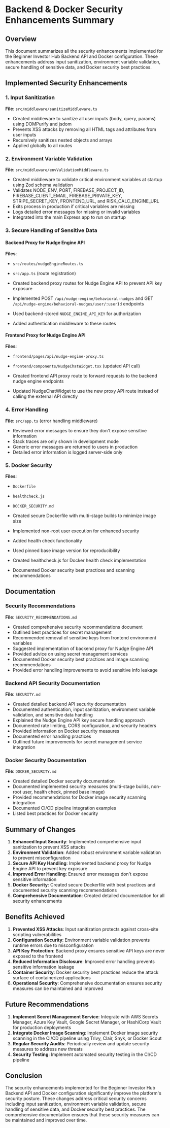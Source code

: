 # Backend & Docker Security Enhancements Summary

## Overview

This document summarizes all the security enhancements implemented for the Beginner Investor Hub Backend API and Docker configuration. These enhancements address input sanitization, environment variable validation, secure handling of sensitive data, and Docker security best practices.

## Implemented Security Enhancements

### 1. Input Sanitization

**File**: `src/middleware/sanitizeMiddleware.ts`

- Created middleware to sanitize all user inputs (body, query, params) using DOMPurify and jsdom
- Prevents XSS attacks by removing all HTML tags and attributes from user inputs
- Recursively sanitizes nested objects and arrays
- Applied globally to all routes

### 2. Environment Variable Validation

**File**: `src/middleware/envValidationMiddleware.ts`

- Created middleware to validate critical environment variables at startup using Zod schema validation
- Validates NODE_ENV, PORT, FIREBASE_PROJECT_ID, FIREBASE_CLIENT_EMAIL, FIREBASE_PRIVATE_KEY, STRIPE_SECRET_KEY, FRONTEND_URL, and RISK_CALC_ENGINE_URL
- Exits process in production if critical variables are missing
- Logs detailed error messages for missing or invalid variables
- Integrated into the main Express app to run on startup

### 3. Secure Handling of Sensitive Data

#### Backend Proxy for Nudge Engine API

**Files**: 
- `src/routes/nudgeEngineRoutes.ts`
- `src/app.ts` (route registration)

- Created backend proxy routes for Nudge Engine API to prevent API key exposure
- Implemented POST `/api/nudge-engine/behavioral-nudges` and GET `/api/nudge-engine/behavioral-nudges/user/:userId` endpoints
- Used backend-stored `NUDGE_ENGINE_API_KEY` for authorization
- Added authentication middleware to these routes

#### Frontend Proxy for Nudge Engine API

**Files**:
- `frontend/pages/api/nudge-engine-proxy.ts`
- `frontend/components/NudgeChatWidget.tsx` (updated API call)

- Created frontend API proxy route to forward requests to the backend nudge engine endpoints
- Updated NudgeChatWidget to use the new proxy API route instead of calling the external API directly

### 4. Error Handling

**File**: `src/app.ts` (error handling middleware)

- Reviewed error messages to ensure they don't expose sensitive information
- Stack traces are only shown in development mode
- Generic error messages are returned to users in production
- Detailed error information is logged server-side only

### 5. Docker Security

**Files**:
- `Dockerfile`
- `healthcheck.js`
- `DOCKER_SECURITY.md`

- Created secure Dockerfile with multi-stage builds to minimize image size
- Implemented non-root user execution for enhanced security
- Added health check functionality
- Used pinned base image version for reproducibility
- Created healthcheck.js for Docker health check implementation
- Documented Docker security best practices and scanning recommendations

## Documentation

### Security Recommendations

**File**: `SECURITY_RECOMMENDATIONS.md`

- Created comprehensive security recommendations document
- Outlined best practices for secret management
- Recommended removal of sensitive keys from frontend environment variables
- Suggested implementation of backend proxy for Nudge Engine API
- Provided advice on using secret management services
- Documented Docker security best practices and image scanning recommendations
- Provided error handling improvements to avoid sensitive info leakage

### Backend API Security Documentation

**File**: `SECURITY.md`

- Created detailed backend API security documentation
- Documented authentication, input sanitization, environment variable validation, and sensitive data handling
- Explained the Nudge Engine API key secure handling approach
- Documented rate limiting, CORS configuration, and security headers
- Provided information on Docker security measures
- Documented error handling practices
- Outlined future improvements for secret management service integration

### Docker Security Documentation

**File**: `DOCKER_SECURITY.md`

- Created detailed Docker security documentation
- Documented implemented security measures (multi-stage builds, non-root user, health check, pinned base image)
- Provided recommendations for Docker image security scanning integration
- Documented CI/CD pipeline integration examples
- Listed best practices for Docker security

## Summary of Changes

1. **Enhanced Input Security**: Implemented comprehensive input sanitization to prevent XSS attacks
2. **Environment Validation**: Added robust environment variable validation to prevent misconfiguration
3. **Secure API Key Handling**: Implemented backend proxy for Nudge Engine API to prevent key exposure
4. **Improved Error Handling**: Ensured error messages don't expose sensitive information
5. **Docker Security**: Created secure Dockerfile with best practices and documented security scanning recommendations
6. **Comprehensive Documentation**: Created detailed documentation for all security enhancements

## Benefits Achieved

1. **Prevented XSS Attacks**: Input sanitization protects against cross-site scripting vulnerabilities
2. **Configuration Security**: Environment variable validation prevents runtime errors due to misconfiguration
3. **API Key Protection**: Backend proxy ensures sensitive API keys are never exposed to the frontend
4. **Reduced Information Disclosure**: Improved error handling prevents sensitive information leakage
5. **Container Security**: Docker security best practices reduce the attack surface of containerized applications
6. **Operational Security**: Comprehensive documentation ensures security measures can be maintained and improved

## Future Recommendations

1. **Implement Secret Management Service**: Integrate with AWS Secrets Manager, Azure Key Vault, Google Secret Manager, or HashiCorp Vault for production deployments
2. **Integrate Docker Image Scanning**: Implement Docker image security scanning in the CI/CD pipeline using Trivy, Clair, Snyk, or Docker Scout
3. **Regular Security Audits**: Periodically review and update security measures to address new threats
4. **Security Testing**: Implement automated security testing in the CI/CD pipeline

## Conclusion

The security enhancements implemented for the Beginner Investor Hub Backend API and Docker configuration significantly improve the platform's security posture. These changes address critical security concerns including input sanitization, environment variable validation, secure handling of sensitive data, and Docker security best practices. The comprehensive documentation ensures that these security measures can be maintained and improved over time.
